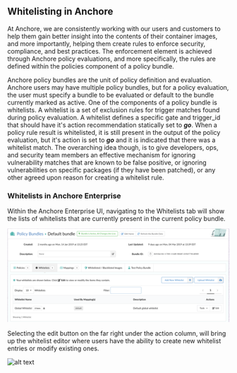 ## Whitelisting in Anchore

At Anchore, we are consistently working with our users and customers to help them gain better insight into the contents of their container images, and more importantly, helping them create rules to enforce security, compliance, and best practices. The enforcement element is achieved through Anchore policy evaluations, and more specifically, the rules are defined within the policies component of a policy bundle. 

Anchore policy bundles are the unit of policy definition and evaluation. Anchore users may have multiple policy bundles, but for a policy evaluation, the user must specify a bundle to be evaluated or default to the bundle currently marked as active. One of the components of a policy bundle is whitelists. A whitelist is a set of exclusion rules for trigger matches found during policy evaluation. A whitelist defines a specific gate and trigger_id that should have it's action recommendation statically set to **_go_**. When a policy rule result is whitelisted, it is still present in the output of the policy evaluation, but it's action is set to **_go_** and it is indicated that there was a whitelist match. The overarching idea though, is to give developers, ops, and security team members an effective mechanism for ignoring vulnerability matches that are known to be false positive, or ignoring vulnerabilities on specific packages (if they have been patched), or any other agreed upon reason for creating a whitelist rule. 

### Whitelists in Anchore Enterprise

Within the Anchore Enterprise UI, navigating to the Whitelists tab will show the lists of whitelists that are currently present in the current policy bundle. 

![alt text](images/whitelist-tab.png)

Selecting the edit button on the far right under the action column, will bring up the whitelist editor where users have the ability to create new whitelist entries or modify existing ones. 

![alt text](/images/whitelist-items.png)

